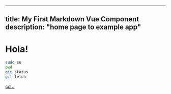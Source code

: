 ------
title: My First Markdown Vue Component
description: "home page to example app"
------

# Hola!


```bash
sudo su
pwd
git status
git fetch
```


<div class="bg-gray-800 text-white px-4 py-2">
    <a href="/">cd ..</a>
</div>